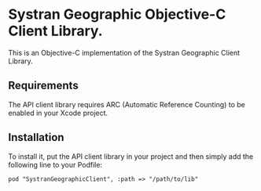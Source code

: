 Systran Geographic Objective-C Client Library.
===================
This is an Objective-C implementation of the Systran Geographic Client Library.


## Requirements

The API client library requires ARC (Automatic Reference Counting) to be enabled in your Xcode project.

## Installation

To install it, put the API client library in your project and then simply add the following line to your Podfile:

```
pod "SystranGeographicClient", :path => "/path/to/lib"
```




